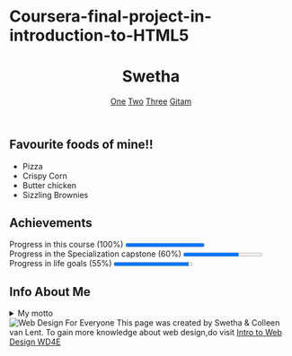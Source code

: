 # Coursera-final-project-in-introduction-to-HTML5
<!DOCTYPE html>
<html lang="en">
<head>
    <meta charset="UTF-8">
    <title>Final Project in introduction to HTML</title>
</head>
<body>
    <header>
        <h1>Swetha</h1>
        <nav>
            <a href = "http://www.gmail.com">One</a>
            <a href = "http://www.facebook.com">Two</a>
            <a href = "http://www.google.com">Three</a>
            <a href = "http://www.gitam.edu">Gitam</a><br>
    </nav>
    </header>
    <section>
        <h2>Favourite foods of mine!!</h2>
        <ul>
            <li>Pizza</li>
            <li>Crispy Corn</li>
            <li>Butter chicken</li>
            <li>Sizzling Brownies</li>
        </ul>
    </section>
    <section>
        <h2>Achievements</h2>
        Progress in this course (100%)
        <progress value="100" max="100"></progress>
        <br>
        Progress in the Specialization capstone (60%)
        <progress value="70" max="100"></progress>
        <br>
        Progress in life goals (55%)
        <progress value="95" max="100"></progress>
    </section>
    <section>
        <h2>Info About Me</h2>
        <details>
            <summary>My motto</summary>"Don't overthink,Just let it go..!"
        </details>
    </section>
    <footer>
        <img src="http://www.intro-webdesign.com/images/newlogo.png" alt="Web Design For Everyone">
        This page was created by Swetha &amp; Colleen van Lent.
        To gain more knowledge about web design,do visit
        <a href="http://www.intro-webdesign.com/">Intro to Web Design WD4E</a>
    </footer>
</body>
</html>
